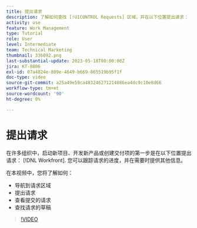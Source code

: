 ```yaml
---
title: 提出请求
description: 了解如何查找 [!UICONTROL Requests] 区域，并在以下位置提出请求： [!DNL  Workfront]. 然后，了解如何查看提交的请求和草稿请求。
activity: use
feature: Work Management
type: Tutorial
role: User
level: Intermediate
team: Technical Marketing
thumbnail: 336092.png
last-substantial-update: 2023-05-18T00:00:00Z
jira: KT-8806
exl-id: 07a4824e-809e-4649-b669-865519b95f1f
doc-type: video
source-git-commit: a25a49e59ca483246271214886ea4dc9c10e8d66
workflow-type: tm+mt
source-wordcount: '90'
ht-degree: 0%

---
```


# 提出请求

在许多组织中，启动新项目、开发新产品或创建交付项的第一步是在以下位置提出请求： [!DNL Workfront]. 您可以跟踪请求的进度，并在需要时提供其他信息。

在本视频中，您将了解如何：

* 导航到请求区域
* 提出请求
* 查看提交的请求
* 查找请求的草稿

>[!VIDEO](https://video.tv.adobe.com/v/336092/?quality=12&learn=on)
